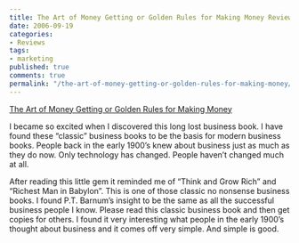 ```yaml
---
title: The Art of Money Getting or Golden Rules for Making Money Review
date: 2006-09-19
categories:
- Reviews
tags:
- marketing
published: true
comments: true
permalink: "/the-art-of-money-getting-or-golden-rules-for-making-money/"
---
```

[The Art of Money Getting or Golden Rules for Making Money](https://amzn.to/3VUgjjK)

I became so excited when I discovered this long lost business book. I have found these “classic” business books to be the basis for modern business books. People back in the early 1900’s knew about business just as much as they do now. Only technology has changed. People haven’t changed much at all.

After reading this little gem it reminded me of “Think and Grow Rich” and “Richest Man in Babylon”. This is one of those classic no nonsense business books. I found P.T. Barnum’s insight to be the same as all the successful business people I know.   Please read this classic business book and then get copies for others. I found it very interesting what people in the early 1900’s thought about business and it comes off very simple. And simple is good.